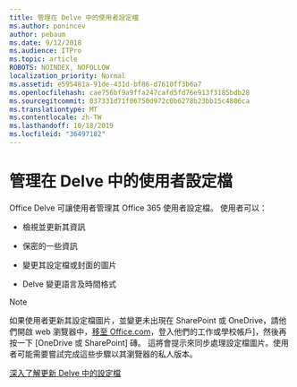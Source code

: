 ```yaml
---
title: 管理在 Delve 中的使用者設定檔
ms.author: ponincev
author: pebaum
ms.date: 9/12/2018
ms.audience: ITPro
ms.topic: article
ROBOTS: NOINDEX, NOFOLLOW
localization_priority: Normal
ms.assetid: e595481a-91de-431d-bf86-d7610ff3b6a7
ms.openlocfilehash: cae756bf9a9ffa247cafd5fd76e913f3185bdb28
ms.sourcegitcommit: 037331d71f06750d972c0b6278b23bb15c4806ca
ms.translationtype: MT
ms.contentlocale: zh-TW
ms.lasthandoff: 10/18/2019
ms.locfileid: "36497182"
---
```

# <a name="manage-user-profiles-in-delve"></a>管理在 Delve 中的使用者設定檔

Office Delve 可讓使用者管理其 Office 365 使用者設定檔。 使用者可以：
  
- 檢視並更新其資訊
    
- 保密的一些資訊
    
- 變更其設定檔或封面的圖片
    
- Delve 變更語言及時間格式
    
> [!NOTE]
> 如果使用者更新其設定檔圖片，並變更未出現在 SharePoint 或 OneDrive，請他們開啟 web 瀏覽器中，[移至 Office.com](https://www.office.com)，登入他們的工作或學校帳戶]，然後再按一下 [OneDrive 或 SharePoint] 磚。 這將會提示來同步處理設定檔圖片。使用者可能需要嘗試完成這些步驟以其瀏覽器的私人版本。 
  
[深入了解更新 Delve 中的設定檔](https://go.microsoft.com/fwlink/?linkid=735070)
  

